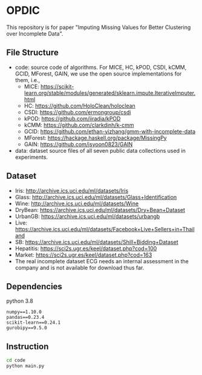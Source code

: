 # OPDIC

This repository is for paper "Imputing Missing Values for Better Clustering over Incomplete Data".

## File Structure

* code: source code of algorithms. For MICE, HC, kPOD, CSDI, kCMM, GCID, MForest, GAIN, we use the open source implementations for them, i.e., 
  - MICE: https://scikit-learn.org/stable/modules/generated/sklearn.impute.IterativeImputer.html
  - HC: https://github.com/HoloClean/holoclean
  - CSDI: https://github.com/ermongroup/csdi
  - kPOD: https://github.com/iiradia/kPOD
  - kCMM: https://github.com/clarkdinh/k-cmm
  - GCID: https://github.com/ethan-yizhang/gmm-with-incomplete-data
  - MForest: https://hackage.haskell.org/package/MissingPy 
  - GAIN: https://github.com/jsyoon0823/GAIN 
* data: dataset source files of all seven public data collections used in experiments.

## Dataset

* Iris: http://archive.ics.uci.edu/ml/datasets/Iris
* Glass: http://archive.ics.uci.edu/ml/datasets/Glass+Identification
* Wine: http://archive.ics.uci.edu/ml/datasets/Wine
* DryBean: https://archive.ics.uci.edu/ml/datasets/Dry+Bean+Dataset 
* UrbanGB: https://archive.ics.uci.edu/ml/datasets/urbangb
* Live: https://archive.ics.uci.edu/ml/datasets/Facebook+Live+Sellers+in+Thailand 
* SB: https://archive.ics.uci.edu/ml/datasets/Shill+Bidding+Dataset
* Hepatitis: https://sci2s.ugr.es/keel/dataset.php?cod=100
* Market: https://sci2s.ugr.es/keel/dataset.php?cod=163
* The real incomplete dataset ECG needs an internal assessment in the company and is not available for download thus far.

## Dependencies
python 3.8
```
numpy==1.10.0
pandas==0.23.4
scikit-learn==0.24.1
gurobipy==9.5.0
```

## Instruction
``` sh
cd code
python main.py
```
